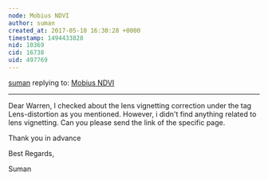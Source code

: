 ```yaml
---
node: Mobius NDVI
author: suman
created_at: 2017-05-10 16:30:28 +0000
timestamp: 1494433828
nid: 10369
cid: 16738
uid: 497769
---
```




[suman](../profile/suman) replying to: [Mobius NDVI](../notes/cfastie/04-26-2014/mobius-ndvi)

----
Dear Warren, 
                     I checked about the lens vignetting correction under the tag Lens-distortion as you mentioned. However, i didn't find anything related to lens vignetting. Can you please send the link of the specific page.

Thank you in advance

Best Regards, 

Suman 